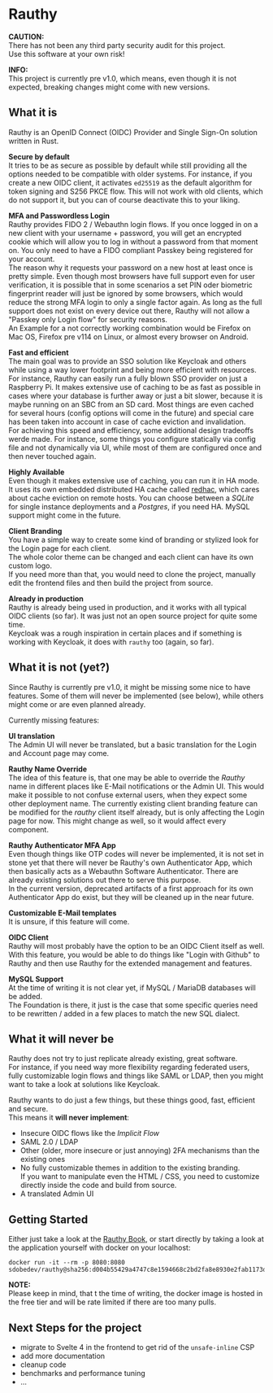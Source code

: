 # Rauthy

**CAUTION:**  
There has not been any third party security audit for this project.  
Use this software at your own risk!

**INFO:**  
This project is currently pre v1.0, which means, even though it is not expected, breaking changes might come
with new versions.

## What it is

Rauthy is an OpenID Connect (OIDC) Provider and Single Sign-On solution written in Rust.

**Secure by default**  
It tries to be as secure as possible by default while still providing all the options needed to be compatible with
older systems. For instance, if you create a new OIDC client, it activates `ed25519` as the default algorithm for
token signing and S256 PKCE flow. This will not work with old clients, which do not support it, but you can of course
deactivate this to your liking.

**MFA and Passwordless Login**  
Rauthy provides FIDO 2 / Webauthn login flows. If you once logged in on a new client with your username + password, you
will get an encrypted cookie which will allow you to log in without a password from that moment on. You only need to
have a FIDO  compliant Passkey being registered for your account.  
The reason why it requests your password on a new host at least once is pretty simple. Even though most browsers have
full support even for user verification, it is possible that in some scenarios a set PIN oder biometric fingerprint
reader will just be ignored by some browsers, which would reduce the strong MFA login to only a single factor again.
As long as the full support does not exist on every device out there, Rauthy will not allow a "Passkey only Login flow"
for security reasons.  
An Example for a not correctly working combination would be Firefox on Mac OS, Firefox pre v114 on Linux, or almost
every browser on Android.

**Fast and efficient**  
The main goal was to provide an SSO solution like Keycloak and others while using a way lower footprint
and being more efficient with resources. For instance, Rauthy can easily run a fully blown SSO provider on just a
Raspberry Pi. It makes extensive use of caching to be as fast as possible in cases where your database is further
away or just a bit slower, because it is maybe running on an SBC from an SD card. Most things are even cached
for several hours (config options will come in the future) and special care has been taken into account in case of cache
eviction and invalidation.  
For achieving this speed and efficiency, some additional design tradeoffs werde made. For instance, some things you
configure statically via config file and not dynamically via UI, while most of them are configured once and then never
touched again.

**Highly Available**  
Even though it makes extensive use of caching, you can run it in HA mode. It uses its own embedded distributed HA cache
called [redhac](https://crates.io/crates/redhac), which cares about cache eviction on remote hosts.
You can choose between a *SQLite* for single instance deployments and a *Postgres*, if you need HA. MySQL support might
come in the future.

**Client Branding**  
You have a simple way to create some kind of branding or stylized look for the Login page for each client.  
The whole color theme can be changed and each client can have its own custom logo.  
If you need more than that, you would need to clone the project, manually edit the frontend files and then build the
project from source.

**Already in production**  
Rauthy is already being used in production, and it works with all typical OIDC clients (so far). It was just not an
open source project for quite some time.  
Keycloak was a rough inspiration in certain places and if something is working with Keycloak, it does with `rauthy` too
(again, so far).

## What it is not (yet?)

Since Rauthy is currently pre v1.0, it might be missing some nice to have features. Some of them will never be
implemented (see below), while others might come or are even planned already.

Currently missing features:

**UI translation**  
The Admin UI will never be translated, but a basic translation for the Login and Account page may come.

**Rauthy Name Override**  
The idea of this feature is, that one may be able to override the *Rauthy* name in different places like E-Mail
notifications or the Admin UI. This would make it possible to not confuse external users, when they expect some
other deployment name. The currently existing client branding feature can be modified for the *rauthy* client itself
already, but is only affecting the Login page for now. This might change as well, so it would affect every component.

**Rauthy Authenticator MFA App**  
Even though things like OTP codes will never be implemented, it is not set in stone yet that there will never be Rauthy's
own Authenticator App, which then basically acts as a Webauthn Software Authenticator. There are already existing
solutions out there to serve this purpose.  
In the current version, deprecated artifacts of a first approach for its own Authenticator App do exist, but they will
be cleaned up in the near future.

**Customizable E-Mail templates**  
It is unsure, if this feature will come.

**OIDC Client**  
Rauthy will most probably have the option to be an OIDC Client itself as well. With this feature, you would be able
to do things like "Login with Github" to Rauthy and then use Rauthy for the extended management and features.

**MySQL Support**  
At the time of writing it is not clear yet, if MySQL / MariaDB databases will be added.  
The Foundation is there, it just is the case that some specific queries need to be rewritten / added in a few places
to match the new SQL dialect.

## What it will never be

Rauthy does not try to just replicate already existing, great software.  
For instance, if you need way more flexibility regarding federated users, fully customizable login flows and things
like SAML or LDAP, then you might want to take a look at solutions like Keycloak.

Rauthy wants to do just a few things, but these things good, fast, efficient and secure.  
This means it **will never implement**:

- Insecure OIDC flows like the *Implicit Flow*
- SAML 2.0 / LDAP
- Other (older, more insecure or just annoying) 2FA mechanisms than the existing ones
- No fully customizable themes in addition to the existing branding.  
  If you want to manipulate even the HTML / CSS, you need to customize directly inside the code and build from source.
- A translated Admin UI

## Getting Started

Either just take a look at the [Rauthy Book](https://sebadob.github.io/rauthy/), or start directly by taking a look at
the application yourself with docker on your localhost:

```
docker run -it --rm -p 8080:8080 sdobedev/rauthy@sha256:d004b55429a4747c8e1594668c2bd2fa8e8930e2fab1173d0da5eec40bdd652b
```

**NOTE:**  
Please keep in mind, that t the time of writing, the docker image is hosted in the free tier and will be rate limited 
if there are too many pulls.

## Next Steps for the project

- migrate to Svelte 4 in the frontend to get rid of the `unsafe-inline` CSP
- add more documentation
- cleanup code
- benchmarks and performance tuning
- ...

